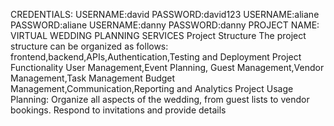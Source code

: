 CREDENTIALS:
USERNAME:david
PASSWORD:david123
USERNAME:aliane
PASSWORD:aliane
USERNAME:danny
PASSWORD:danny
PROJECT NAME: VIRTUAL WEDDING PLANNING SERVICES
Project Structure
The project structure can be organized as follows:
frontend,backend,APIs,Authentication,Testing and Deployment
Project Functionality
User Management,Event Planning, Guest Management,Vendor Management,Task Management
Budget Management,Communication,Reporting and Analytics
Project Usage
Planning: Organize all aspects of the wedding, from guest lists to vendor bookings.
Respond to invitations and provide details

